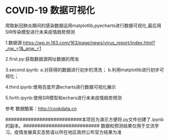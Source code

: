 #                               COVID-19 数据可视化
 爬取新冠肺炎期间的感染数据运用matplotlib,pyecharts进行数据可视化,最后用SIR传染模型进行未来疫情趋势预测

1.数据源:https://wp.m.163.com/163/page/news/virus_report/index.html?_nw_=1&_anw_=1

2.first.py:获取数据源网址数据的爬虫

3.second.ipynb:
               a.对获得的数据进行初步的清洗；
               b.利用matplotlib进行初步可视化；
               
4.third.ipynb:使用百度开源echarts进行数据可视化展示

5.forth.ipynb:使用SIR模型和echars进行未来疫情趋势预测

参考
数据酷客：http://cookdata.cn

###########################本项目为演示方便将.py文件创建了.ipynb的副本。###########################
                 数据和预测结果仅用于交流学习，疫情发展真实态势请以所在地区政府公布官方结果为准

